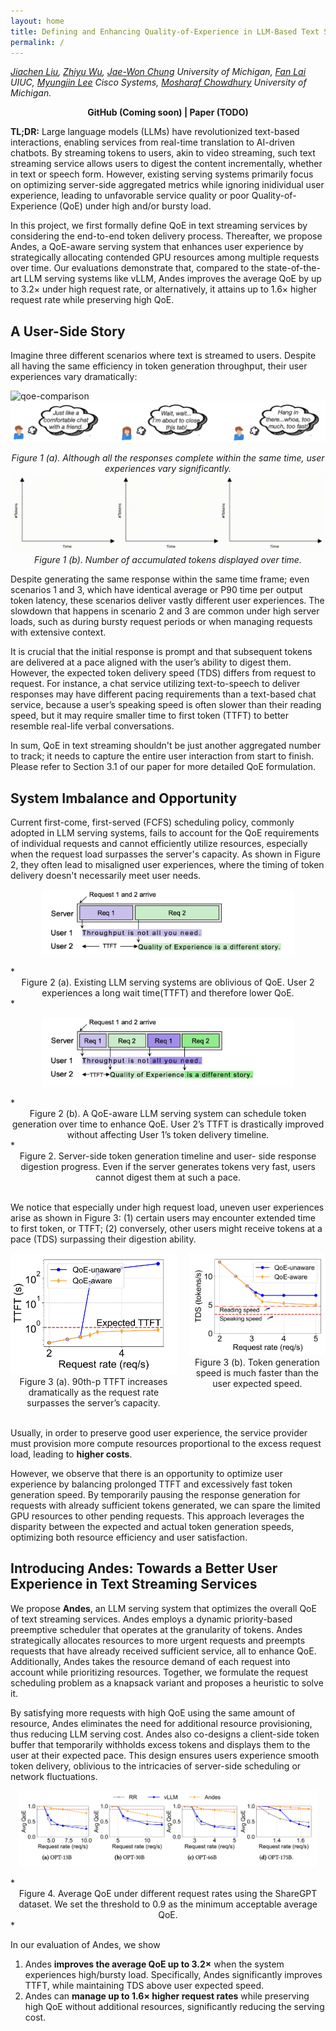 ```yaml
---
layout: home
title: Defining and Enhancing Quality-of-Experience in LLM-Based Text Streaming Services
permalink: /
---
```

 
*[Jiachen Liu](https://websites.umich.edu/~amberljc/),
[Zhiyu Wu](https://www.linkedin.com/in/zhiyu-wu-2a053226a/),
[Jae-Won Chung](https://jaewonchung.me/about)  University of Michigan,
[Fan Lai](https://www.fanlai.me/) UIUC,
[Myungjin Lee](https://scholar.google.com/citations?user=XjWpxJUAAAAJ&hl=en) Cisco Systems,
[Mosharaf Chowdhury](https://www.mosharaf.com/)  University of Michigan.* 
 

<center><b>GitHub  (Coming soon) | Paper (TODO)</b></center>
<!-- <center><a href="https://www.example.com">GitHub</a></center> -->

**TL;DR:** Large language models (LLMs) have revolutionized text-based interactions, enabling services from real-time translation to AI-driven chatbots.
By streaming tokens to users, akin to video streaming, such text streaming service allows users to digest the content incrementally, whether in text or speech form. 
However, existing serving systems primarily focus on optimizing server-side aggregated metrics while ignoring inidividual user experience, leading to unfavorable service quality or poor Quality-of-Experience (QoE) under high and/or bursty load.

In this project, we first formally define QoE in text streaming services by considering the end-to-end token delivery process. Thereafter, we propose Andes, a QoE-aware serving system that enhances user experience by strategically allocating contended GPU resources among multiple requests over time. Our evaluations demonstrate that, compared to the state-of-the-art LLM serving systems like vLLM, Andes improves the average QoE by up to 3.2× under high request rate, or alternatively, it attains up to 1.6× higher request rate while preserving high QoE.


## A User-Side Story

Imagine three different scenarios where text is streamed to users. Despite all having the same efficiency in token generation throughput, their user experiences vary dramatically:

![qoe-comparison](/assets/post_img/qoe-comparison.gif)
![user-feedback](/assets/post_img/user-feedback.png)
*<center>Figure 1 (a). Although all the responses complete within the same time, user experiences vary significantly. </center>*
![num-tokens](/assets/post_img/num_tokens.gif)
*<center>Figure 1 (b). Number of accumulated tokens displayed over time. </center>*

<!-- *<center>(a) Just Right. "Just like a comfortable chat with a friend."</center>*
*<center>(b) The Long Wait. "Wait, wait... I'm about to close this tab!"</center>*
*<center>(c) First the tortoise and then the hare. "Hang in there...whoa, too much, too fast!”</center>* -->


Despite generating the same response within the same time frame; even scenarios 1 and 3, which have identical average or P90 time per output token latency, these scenarios deliver vastly different user experiences. The slowdown that happens in scenario 2 and 3 are common under high server loads, such as during bursty request periods or when managing requests with extensive context.  

It is crucial that the initial response is prompt and that subsequent tokens are delivered at a pace aligned with the user’s ability to digest them.  However, the expected token delivery speed (TDS) differs from request to request. For instance, a chat service utilizing text-to-speech to deliver responses may have different pacing requirements than a text-based chat service, because a user’s speaking speed is often slower than their reading speed, but it may require smaller time to first token (TTFT) to better resemble real-life verbal conversations.


In sum, QoE in text streaming shouldn't be just another aggregated number to track; it needs to capture the entire user interaction from start to finish. Please refer to Section 3.1 of our paper for more detailed QoE formulation.


## System Imbalance and Opportunity

Current first-come, first-served (FCFS) scheduling policy, commonly adopted in LLM serving systems, fails to account for the QoE requirements of individual requests and cannot efficiently utilize resources, especially when the request load surpasses the server's capacity. 
As shown in Figure 2, they often lead to misaligned user experiences, where the timing of token delivery doesn't necessarily meet user needs.
 
<p align="center">
  <img src="/assets/post_img/user-exp-1.png" alt="Schedule1" style="width:80%;">
</p>
*<center>Figure 2 (a). Existing LLM serving systems are oblivious of QoE. User 2 experiences a long wait time(TTFT) and therefore lower QoE.</center>*
 

<p align="center">
  <img src="/assets/post_img/user-exp-2.png" alt="Schedule2" style="width:80%;">
</p>
*<center>Figure 2 (b). A QoE-aware LLM serving system can schedule token generation over time to enhance QoE. User 2’s TTFT is drastically improved without affecting User 1’s token delivery timeline.</center>*

<center>Figure 2. Server-side token generation timeline and user- side response digestion progress. Even if the server generates tokens very fast, users cannot digest them at such a pace.</center>

<br>

We notice that especially under high request load, uneven user experiences arise as shown in Figure 3: (1) certain users may encounter extended time to first token, or TTFT; (2) conversely, other users might receive tokens at a pace (TDS) surpassing their digestion ability. 

<div style="display: flex; justify-content: center;">
  <div style="margin-right: 10px; text-align: center;">
    <img src="/assets/post_img/imbalance-1.png" alt="Imbalance 1" style="width: 300px;">
    <figcaption>Figure 3 (a). 90th-p TTFT increases dramatically as the request rate surpasses the server’s capacity.</figcaption>
  </div>
  <div style="margin-left: 10px; text-align: center;">
    <img src="/assets/post_img/imbalance-2.png" alt="Imbalance 1" style="width: 300px;">
    <figcaption>Figure 3 (b). Token generation speed is much faster than the user expected speed.</figcaption>
  </div>
</div>
 
<!-- *<center>Figure 3. System performance under different request rates.</center>* -->
 

<br>

Usually, in order to preserve good user experience, the service provider must provision more compute resources proportional to the excess request load, leading to **higher costs**. 


However, we observe that there is an opportunity to optimize user experience by balancing prolonged TTFT and excessively fast token generation speed. By temporarily pausing the response generation for requests with already sufficient tokens generated, we can spare the limited GPU resources to other pending requests. This approach leverages the disparity between the expected and actual token generation speeds, optimizing both resource efficiency and user satisfaction.


## Introducing Andes: Towards a Better User Experience in Text Streaming Services


We propose **Andes**, an LLM serving system that optimizes the overall QoE of text streaming services. Andes employs a dynamic priority-based preemptive scheduler that operates at the granularity of tokens. Andes strategically allocates resources to more urgent requests and preempts requests that have already received sufficient service, all to enhance QoE. Additionally, Andes takes the resource demand of each request into account while prioritizing resources. Together, we formulate the request scheduling problem as a knapsack variant and proposes a heuristic to solve it.


By satisfying more requests with high QoE using the same amount of resource, Andes eliminates the need for additional resource provisioning, thus reducing LLM serving cost. Andes also co-designs a client-side token buffer that temporarily withholds excess tokens and displays them to the user at their expected pace. This design ensures users experience smooth token delivery, oblivious to the intricacies of server-side scheduling or network fluctuations.



<p align="center">
  <img src="/assets/post_img/results.png" alt="results" style="width:95%;">
</p>
*<center>Figure 4. Average QoE under different request rates using the ShareGPT dataset. We set the threshold to 0.9 as the minimum acceptable average QoE. </center>*


In our evaluation of Andes, we show 
1. Andes **improves the average QoE up to 3.2×** when the system experiences high/bursty load. Specifically, Andes significantly improves TTFT, while maintaining TDS above user expected speed.
2. Andes can **manage up to 1.6× higher request rates** while preserving high QoE without additional resources, significantly reducing the serving cost.


 
